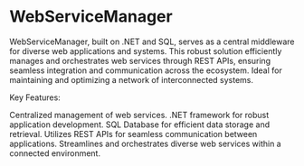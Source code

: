 # WebServiceManager
WebServiceManager, built on .NET and SQL, serves as a central middleware for diverse web applications and systems. This robust solution efficiently manages and orchestrates web services through REST APIs, ensuring seamless integration and communication across the ecosystem. Ideal for maintaining and optimizing a network of interconnected systems.

Key Features:

Centralized management of web services.
.NET framework for robust application development.
SQL Database for efficient data storage and retrieval.
Utilizes REST APIs for seamless communication between applications.
Streamlines and orchestrates diverse web services within a connected environment.
